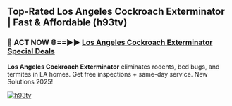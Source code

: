 ## Top-Rated Los Angeles Cockroach Exterminator | Fast & Affordable (h93tv)

<h3>🐜 ACT NOW 🌐==►► <a href="https://tinyurl.com/2dysvsjj" rel="nofollow">Los Angeles Cockroach Exterminator Special Deals</a></h3>

**Los Angeles Cockroach Exterminator** eliminates rodents, bed bugs, and termites in LA homes. Get free inspections + same-day service. New Solutions 2025!

[![h93tv](https://i.imgur.com/JCYaghj.jpeg)](https://tinyurl.com/2dysvsjj)